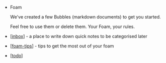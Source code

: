 - Foam
  
  We've created a few Bubbles (markdown documents) to get you started.
  
  Feel free to use them or delete them. Your Foam, your rules.
- [[inbox]] - a place to write down quick notes to be categorised later
- [[foam-tips]] - tips to get the most out of your foam
- [[todo]]
  
  [//begin]: # "Autogenerated link references for markdown compatibility"
  [inbox]: inbox "Inbox"
  [foam-tips]: foam-tips "Foam tips"
  [todo]: todo "Todo"
  [//end]: # "Autogenerated link references"